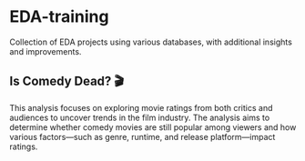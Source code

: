 # EDA-training
Collection of EDA projects using various databases, with additional insights and improvements.


## Is Comedy Dead? 🎬 

This analysis focuses on exploring movie ratings from both critics and audiences to uncover trends in the film industry. The analysis aims to determine whether comedy movies are still popular among viewers and how various factors—such as genre, runtime, and release platform—impact ratings.

